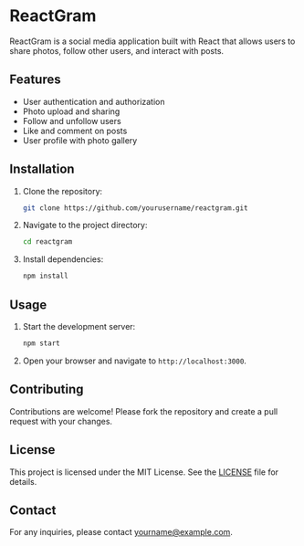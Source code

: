 # ReactGram

ReactGram is a social media application built with React that allows users to share photos, follow other users, and interact with posts.

## Features

- User authentication and authorization
- Photo upload and sharing
- Follow and unfollow users
- Like and comment on posts
- User profile with photo gallery

## Installation

1. Clone the repository:
    ```bash
    git clone https://github.com/yourusername/reactgram.git
    ```
2. Navigate to the project directory:
    ```bash
    cd reactgram
    ```
3. Install dependencies:
    ```bash
    npm install
    ```

## Usage

1. Start the development server:
    ```bash
    npm start
    ```
2. Open your browser and navigate to `http://localhost:3000`.

## Contributing

Contributions are welcome! Please fork the repository and create a pull request with your changes.

## License

This project is licensed under the MIT License. See the [LICENSE](LICENSE) file for details.

## Contact

For any inquiries, please contact [yourname@example.com](mailto:yourname@example.com).

